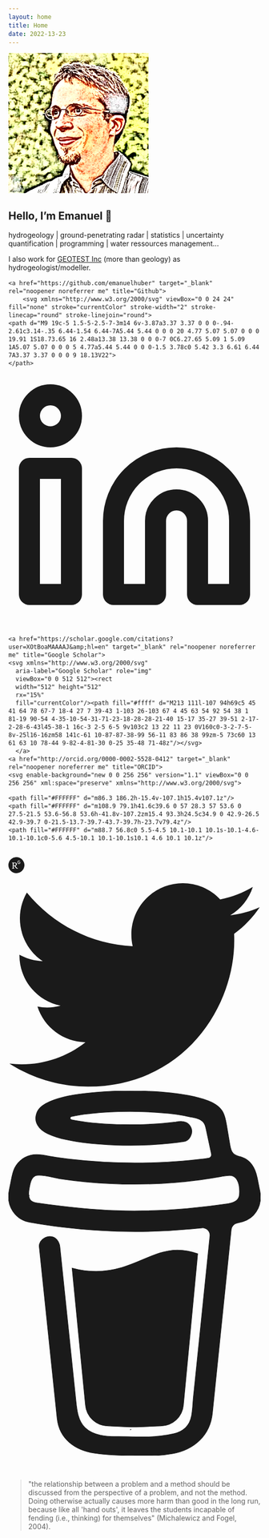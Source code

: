 ```yaml
---
layout: home
title: Home
date: 2022-13-23
---
```



<div class="profile_inner">
    <img src="public/img/emanuelhuber_mod.png" alt="profile picture" width="280" height="280">
        <h2>Hello, I’m Emanuel 👋</h2>
        <div class="profile-description">
        <p>
        hydrogeology | ground-penetrating radar | statistics | uncertainty quantification | programming | water ressources management... </p>
        <p> I also work for <a href="https://www.geotest.ch" alt="GEOTEST">GEOTEST Inc</a> (more than geology) as hydrogeologist/modeller.</p>
        </div><div class="social-icons">
    
    <a href="https://github.com/emanuelhuber" target="_blank" rel="noopener noreferrer me" title="Github">
        <svg xmlns="http://www.w3.org/2000/svg" viewBox="0 0 24 24" fill="none" stroke="currentColor" stroke-width="2" stroke-linecap="round" stroke-linejoin="round">
    <path d="M9 19c-5 1.5-5-2.5-7-3m14 6v-3.87a3.37 3.37 0 0 0-.94-2.61c3.14-.35 6.44-1.54 6.44-7A5.44 5.44 0 0 0 20 4.77 5.07 5.07 0 0 0 19.91 1S18.73.65 16 2.48a13.38 13.38 0 0 0-7 0C6.27.65 5.09 1 5.09 1A5.07 5.07 0 0 0 5 4.77a5.44 5.44 0 0 0-1.5 3.78c0 5.42 3.3 6.61 6.44 7A3.37 3.37 0 0 0 9 18.13V22">
    </path>
</svg>
    </a>
    <a href="https://www.linkedin.com/in/emanuelhuber/" target="_blank" rel="noopener noreferrer me" title="Linkedin">
        <svg xmlns="http://www.w3.org/2000/svg" viewBox="0 0 24 24" fill="none" stroke="currentColor" stroke-width="2" stroke-linecap="round" stroke-linejoin="round">
    <path d="M16 8a6 6 0 0 1 6 6v7h-4v-7a2 2 0 0 0-2-2 2 2 0 0 0-2 2v7h-4v-7a6 6 0 0 1 6-6z"></path>
    <rect x="2" y="9" width="4" height="12"></rect>
    <circle cx="4" cy="4" r="2"></circle>
</svg>
    </a>
    
    <a href="https://scholar.google.com/citations?user=XOtBoaMAAAAJ&amp;hl=en" target="_blank" rel="noopener noreferrer me" title="Google Scholar">
    <svg xmlns="http://www.w3.org/2000/svg"
      aria-label="Google Scholar" role="img"
      viewBox="0 0 512 512"><rect
      width="512" height="512"
      rx="15%"
      fill="currentColor"/><path fill="#ffff" d="M213 111l-107 94h69c5 45 41 64 78 67-7 18-4 27 7 39-43 1-103 26-103 67 4 45 63 54 92 54 38 1 81-19 90-54 4-35-10-54-31-71-23-18-28-28-21-40 15-17 35-27 39-51 2-17-2-28-6-43l45-38-1 16c-3 2-5 6-5 9v103c2 13 22 11 23 0V160c0-3-2-7-5-8v-25l16-16zm58 141c-61 10-87-87-38-99 56-11 83 86 38 99zm-5 73c60 13 61 63 10 78-44 9-82-4-81-30 0-25 35-48 71-48z"/></svg>
      </a>
    <a href="http://orcid.org/0000-0002-5528-0412" target="_blank" rel="noopener noreferrer me" title="ORCID">
    <svg enable-background="new 0 0 256 256" version="1.1" viewBox="0 0 256 256" xml:space="preserve" xmlns="http://www.w3.org/2000/svg">

<path fill="currentColor" d="m256 128c0 70.7-57.3 128-128 128s-128-57.3-128-128 57.3-128 128-128 128 57.3 128 128z"/>

	<path fill="#FFFFFF" d="m86.3 186.2h-15.4v-107.1h15.4v107.1z"/>
	<path fill="#FFFFFF" d="m108.9 79.1h41.6c39.6 0 57 28.3 57 53.6 0 27.5-21.5 53.6-56.8 53.6h-41.8v-107.2zm15.4 93.3h24.5c34.9 0 42.9-26.5 42.9-39.7 0-21.5-13.7-39.7-43.7-39.7h-23.7v79.4z"/>
	<path fill="#FFFFFF" d="m88.7 56.8c0 5.5-4.5 10.1-10.1 10.1s-10.1-4.6-10.1-10.1c0-5.6 4.5-10.1 10.1-10.1s10.1 4.6 10.1 10.1z"/>

</svg></a>	
		<a href="https://www.researchgate.net/profile/Emanuel_Huber" target="_blank" rel="noopener noreferrer me" title="ResearchGate"><svg width="32px" height="32px" version="1.1" viewBox="0 0 32 32" xml:space="preserve" xmlns="http://www.w3.org/2000/svg">
  <path fill="currentColor" d="m32.04 15.97c0 8.85-7.18 16.03-16.02 16.03-8.85 0-16.02-7.18-16.02-16.03s7.17-16.03 16.02-16.03c8.84 0 16.02 7.18 16.02 16.03zm-14.79 7c-1.43-0.28-2.28-1.11-4.45-4.33-0.72-1.08-0.72-1.08-1.42-1.13-1.03-0.07-0.95-0.25-0.92 2.02 0.04 2.58 0.01 2.52 1.5 2.77 0.39 0.06 0.42 0.09 0.42 0.32 0 0.26 0 0.26-2.62 0.28-2.46 0.02-2.62 0.01-2.67-0.14-0.1-0.29 0.05-0.43 0.59-0.53 0.61-0.11 0.93-0.36 1.01-0.78 0.04-0.16 0.05-2.32 0.03-4.8-0.03-5.21 0.03-4.9-0.93-5.11-0.6-0.13-0.79-0.27-0.71-0.51 0.06-0.16 0.19-0.17 2.92-0.22 4.06-0.08 4.82 0.05 5.9 1.01 1.13 1.01 1.29 2.55 0.39 3.84-0.4 0.58-1.2 1.2-1.82 1.43-0.29 0.11-0.53 0.23-0.53 0.27 0 0.12 0.92 1.43 1.49 2.13 1.52 1.85 2.34 2.57 3.19 2.79 0.53 0.14 0.68 0.29 0.53 0.55-0.16 0.27-0.96 0.33-1.9 0.14zm-3.83-6.63c2-0.82 2.15-3.57 0.25-4.38-0.49-0.21-0.62-0.22-1.85-0.22-1.33 0-1.33 0-1.35 2.31-0.02 1.27-0.01 2.37 0.02 2.43 0.09 0.21 2.34 0.1 2.93-0.14zm6.97-2.85c-1.55-0.29-2.06-1.24-1.98-3.68 0.04-1.35 0.15-1.72 0.67-2.28 0.92-0.99 3.2-0.9 4.04 0.16 0.36 0.45 0.33 0.59-0.17 0.74-0.39 0.13-0.39 0.13-0.75-0.23-0.85-0.82-2.32-0.52-2.58 0.54-0.13 0.47-0.12 2.46 0.01 2.91 0.35 1.27 2.46 1.27 2.82 0 0.22-0.81 0.17-0.87-0.8-0.92-0.47-0.02-0.47-0.02-0.47-0.41 0-0.38 0-0.38 1.12-0.41 1.45-0.03 1.43-0.05 1.36 1.01-0.09 1.33-0.45 1.97-1.32 2.35-0.57 0.24-1.35 0.33-1.95 0.22z"/>
  <path fill="#FFFFFF" d="m17.25 22.97c-1.43-0.28-2.28-1.11-4.45-4.33-0.72-1.08-0.72-1.08-1.42-1.13-1.03-0.07-0.95-0.25-0.92 2.02 0.04 2.58 0.01 2.52 1.5 2.77 0.39 0.06 0.42 0.09 0.42 0.32 0 0.26 0 0.26-2.62 0.28-2.46 0.02-2.62 0.01-2.67-0.14-0.1-0.29 0.05-0.43 0.59-0.53 0.61-0.11 0.93-0.36 1.01-0.78 0.04-0.16 0.05-2.32 0.03-4.8-0.03-5.21 0.03-4.9-0.93-5.11-0.6-0.13-0.79-0.27-0.71-0.51 0.06-0.16 0.19-0.17 2.92-0.22 4.06-0.08 4.82 0.05 5.9 1.01 1.13 1.01 1.29 2.55 0.39 3.84-0.4 0.58-1.2 1.2-1.82 1.43-0.29 0.11-0.53 0.23-0.53 0.27 0 0.12 0.92 1.43 1.49 2.13 1.52 1.85 2.34 2.57 3.19 2.79 0.53 0.14 0.68 0.29 0.53 0.55-0.16 0.27-0.96 0.33-1.9 0.14zm-3.83-6.63c2-0.82 2.15-3.57 0.25-4.38-0.49-0.21-0.62-0.22-1.85-0.22-1.33 0-1.33 0-1.35 2.31-0.02 1.27-0.01 2.37 0.02 2.43 0.09 0.21 2.34 0.1 2.93-0.14zm6.97-2.85c-1.55-0.29-2.06-1.24-1.98-3.68 0.04-1.35 0.15-1.72 0.67-2.28 0.92-0.99 3.2-0.9 4.04 0.16 0.36 0.45 0.33 0.59-0.17 0.74-0.39 0.13-0.39 0.13-0.75-0.23-0.85-0.82-2.32-0.52-2.58 0.54-0.13 0.47-0.12 2.46 0.01 2.91 0.35 1.27 2.46 1.27 2.82 0 0.22-0.81 0.17-0.87-0.8-0.92-0.47-0.02-0.47-0.02-0.47-0.41 0-0.38 0-0.38 1.12-0.41 1.45-0.03 1.43-0.05 1.36 1.01-0.09 1.33-0.45 1.97-1.32 2.35-0.57 0.24-1.35 0.33-1.95 0.22z"/>
 
</svg></a>
<a href="https://twitter.com/DrEmanuelHuber" target="_blank" rel="noopener noreferrer me" title="Twitter">
<svg version="1.1" viewBox="0 0 248 204" xml:space="preserve" xmlns="http://www.w3.org/2000/svg">
  <path d="M221.95 51.29c.15 2.17.15 4.34.15 6.53 0 66.73-50.8 143.69-143.69 143.69v-.04c-27.44.04-54.31-7.82-77.41-22.64 3.99.48 8 .72 12.02.73 22.74.02 44.83-7.61 62.72-21.66-21.61-.41-40.56-14.5-47.18-35.07 7.57 1.46 15.37 1.16 22.8-.87-23.56-4.76-40.51-25.46-40.51-49.5v-.64c7.02 3.91 14.88 6.08 22.92 6.32C11.58 63.31 4.74 33.79 18.14 10.71c25.64 31.55 63.47 50.73 104.08 52.76-4.07-17.54 1.49-35.92 14.61-48.25 20.34-19.12 52.33-18.14 71.45 2.19 11.31-2.23 22.15-6.38 32.07-12.26-3.77 11.69-11.66 21.62-22.2 27.93 10.01-1.18 19.79-3.86 29-7.95-6.78 10.16-15.32 19.01-25.2 26.16z" fill="currentColor"/>
</svg></a>
<a href="https://www.buymeacoffee.com/EmanuelHuber" target="_blank" rel="noopener noreferrer me" title="Buymeacoffee">
        <svg viewBox="0 0 884 1279" fill="none" stroke="currentColor" stroke-width="2" xmlns="http://www.w3.org/2000/svg">
    <path d="M791.109 297.518L790.231 297.002L788.201 296.383C789.018 297.072 790.04 297.472 791.109 297.518Z" fill="currentColor"></path>
    <path d="M803.896 388.891L802.916 389.166L803.896 388.891Z" fill="currentColor"></path>
    <path d="M791.484 297.377C791.359 297.361 791.237 297.332 791.118 297.29C791.111 297.371 791.111 297.453 791.118 297.534C791.252 297.516 791.379 297.462 791.484 297.377Z" fill="currentColor"></path>
    <path d="M791.113 297.529H791.244V297.447L791.113 297.529Z" fill="currentColor"></path>
    <path d="M803.111 388.726L804.591 387.883L805.142 387.573L805.641 387.04C804.702 387.444 803.846 388.016 803.111 388.726Z" fill="currentColor"></path>
    <path d="M793.669 299.515L792.223 298.138L791.243 297.605C791.77 298.535 792.641 299.221 793.669 299.515Z" fill="currentColor"></path>
    <path d="M430.019 1186.18C428.864 1186.68 427.852 1187.46 427.076 1188.45L427.988 1187.87C428.608 1187.3 429.485 1186.63 430.019 1186.18Z" fill="currentColor"></path>
    <path d="M641.187 1144.63C641.187 1143.33 640.551 1143.57 640.705 1148.21C640.705 1147.84 640.86 1147.46 640.929 1147.1C641.015 1146.27 641.084 1145.46 641.187 1144.63Z" fill="currentColor"></path>
    <path d="M619.284 1186.18C618.129 1186.68 617.118 1187.46 616.342 1188.45L617.254 1187.87C617.873 1187.3 618.751 1186.63 619.284 1186.18Z" fill="currentColor"></path>
    <path d="M281.304 1196.06C280.427 1195.3 279.354 1194.8 278.207 1194.61C279.136 1195.06 280.065 1195.51 280.684 1195.85L281.304 1196.06Z" fill="currentColor"></path>
    <path d="M247.841 1164.01C247.704 1162.66 247.288 1161.35 246.619 1160.16C247.093 1161.39 247.489 1162.66 247.806 1163.94L247.841 1164.01Z" fill="currentColor"></path>
    <path d="M472.623 590.836C426.682 610.503 374.546 632.802 306.976 632.802C278.71 632.746 250.58 628.868 223.353 621.274L270.086 1101.08C271.74 1121.13 280.876 1139.83 295.679 1153.46C310.482 1167.09 329.87 1174.65 349.992 1174.65C349.992 1174.65 416.254 1178.09 438.365 1178.09C462.161 1178.09 533.516 1174.65 533.516 1174.65C553.636 1174.65 573.019 1167.08 587.819 1153.45C602.619 1139.82 611.752 1121.13 613.406 1101.08L663.459 570.876C641.091 563.237 618.516 558.161 593.068 558.161C549.054 558.144 513.591 573.303 472.623 590.836Z" fill="currentColor"></path>
    <path d="M78.6885 386.132L79.4799 386.872L79.9962 387.182C79.5987 386.787 79.1603 386.435 78.6885 386.132Z" fill="currentColor"></path>
    <path d="M879.567 341.849L872.53 306.352C866.215 274.503 851.882 244.409 819.19 232.898C808.711 229.215 796.821 227.633 788.786 220.01C780.751 212.388 778.376 200.55 776.518 189.572C773.076 169.423 769.842 149.257 766.314 129.143C763.269 111.85 760.86 92.4243 752.928 76.56C742.604 55.2584 721.182 42.8009 699.88 34.559C688.965 30.4844 677.826 27.0375 666.517 24.2352C613.297 10.1947 557.342 5.03277 502.591 2.09047C436.875 -1.53577 370.983 -0.443234 305.422 5.35968C256.625 9.79894 205.229 15.1674 158.858 32.0469C141.91 38.224 124.445 45.6399 111.558 58.7341C95.7448 74.8221 90.5829 99.7026 102.128 119.765C110.336 134.012 124.239 144.078 138.985 150.737C158.192 159.317 178.251 165.846 198.829 170.215C256.126 182.879 315.471 187.851 374.007 189.968C438.887 192.586 503.87 190.464 568.44 183.618C584.408 181.863 600.347 179.758 616.257 177.304C634.995 174.43 647.022 149.928 641.499 132.859C634.891 112.453 617.134 104.538 597.055 107.618C594.095 108.082 591.153 108.512 588.193 108.942L586.06 109.252C579.257 110.113 572.455 110.915 565.653 111.661C551.601 113.175 537.515 114.414 523.394 115.378C491.768 117.58 460.057 118.595 428.363 118.647C397.219 118.647 366.058 117.769 334.983 115.722C320.805 114.793 306.661 113.611 292.552 112.177C286.134 111.506 279.733 110.801 273.333 110.009L267.241 109.235L265.917 109.046L259.602 108.134C246.697 106.189 233.792 103.953 221.025 101.251C219.737 100.965 218.584 100.249 217.758 99.2193C216.932 98.1901 216.482 96.9099 216.482 95.5903C216.482 94.2706 216.932 92.9904 217.758 91.9612C218.584 90.9319 219.737 90.2152 221.025 89.9293H221.266C232.33 87.5721 243.479 85.5589 254.663 83.8038C258.392 83.2188 262.131 82.6453 265.882 82.0832H265.985C272.988 81.6186 280.026 80.3625 286.994 79.5366C347.624 73.2301 408.614 71.0801 469.538 73.1014C499.115 73.9618 528.676 75.6996 558.116 78.6935C564.448 79.3474 570.746 80.0357 577.043 80.8099C579.452 81.1025 581.878 81.4465 584.305 81.7391L589.191 82.4445C603.438 84.5667 617.61 87.1419 631.708 90.1703C652.597 94.7128 679.422 96.1925 688.713 119.077C691.673 126.338 693.015 134.408 694.649 142.03L696.732 151.752C696.786 151.926 696.826 152.105 696.852 152.285C701.773 175.227 706.7 198.169 711.632 221.111C711.994 222.806 712.002 224.557 711.657 226.255C711.312 227.954 710.621 229.562 709.626 230.982C708.632 232.401 707.355 233.6 705.877 234.504C704.398 235.408 702.75 235.997 701.033 236.236H700.895L697.884 236.649L694.908 237.044C685.478 238.272 676.038 239.419 666.586 240.486C647.968 242.608 629.322 244.443 610.648 245.992C573.539 249.077 536.356 251.102 499.098 252.066C480.114 252.57 461.135 252.806 442.162 252.771C366.643 252.712 291.189 248.322 216.173 239.625C208.051 238.662 199.93 237.629 191.808 236.58C198.106 237.389 187.231 235.96 185.029 235.651C179.867 234.928 174.705 234.177 169.543 233.397C152.216 230.798 134.993 227.598 117.7 224.793C96.7944 221.352 76.8005 223.073 57.8906 233.397C42.3685 241.891 29.8055 254.916 21.8776 270.735C13.7217 287.597 11.2956 305.956 7.64786 324.075C4.00009 342.193 -1.67805 361.688 0.472751 380.288C5.10128 420.431 33.165 453.054 73.5313 460.35C111.506 467.232 149.687 472.807 187.971 477.556C338.361 495.975 490.294 498.178 641.155 484.129C653.44 482.982 665.708 481.732 677.959 480.378C681.786 479.958 685.658 480.398 689.292 481.668C692.926 482.938 696.23 485.005 698.962 487.717C701.694 490.429 703.784 493.718 705.08 497.342C706.377 500.967 706.846 504.836 706.453 508.665L702.633 545.797C694.936 620.828 687.239 695.854 679.542 770.874C671.513 849.657 663.431 928.434 655.298 1007.2C653.004 1029.39 650.71 1051.57 648.416 1073.74C646.213 1095.58 645.904 1118.1 641.757 1139.68C635.218 1173.61 612.248 1194.45 578.73 1202.07C548.022 1209.06 516.652 1212.73 485.161 1213.01C450.249 1213.2 415.355 1211.65 380.443 1211.84C343.173 1212.05 297.525 1208.61 268.756 1180.87C243.479 1156.51 239.986 1118.36 236.545 1085.37C231.957 1041.7 227.409 998.039 222.9 954.381L197.607 711.615L181.244 554.538C180.968 551.94 180.693 549.376 180.435 546.76C178.473 528.023 165.207 509.681 144.301 510.627C126.407 511.418 106.069 526.629 108.168 546.76L120.298 663.214L145.385 904.104C152.532 972.528 159.661 1040.96 166.773 1109.41C168.15 1122.52 169.44 1135.67 170.885 1148.78C178.749 1220.43 233.465 1259.04 301.224 1269.91C340.799 1276.28 381.337 1277.59 421.497 1278.24C472.979 1279.07 524.977 1281.05 575.615 1271.72C650.653 1257.95 706.952 1207.85 714.987 1130.13C717.282 1107.69 719.576 1085.25 721.87 1062.8C729.498 988.559 737.115 914.313 744.72 840.061L769.601 597.451L781.009 486.263C781.577 480.749 783.905 475.565 787.649 471.478C791.392 467.391 796.352 464.617 801.794 463.567C823.25 459.386 843.761 452.245 859.023 435.916C883.318 409.918 888.153 376.021 879.567 341.849ZM72.4301 365.835C72.757 365.68 72.1548 368.484 71.8967 369.792C71.8451 367.813 71.9483 366.058 72.4301 365.835ZM74.5121 381.94C74.6842 381.819 75.2003 382.508 75.7337 383.334C74.925 382.576 74.4089 382.009 74.4949 381.94H74.5121ZM76.5597 384.641C77.2996 385.897 77.6953 386.689 76.5597 384.641V384.641ZM80.672 387.979H80.7752C80.7752 388.1 80.9645 388.22 81.0333 388.341C80.9192 388.208 80.7925 388.087 80.6548 387.979H80.672ZM800.796 382.989C793.088 390.319 781.473 393.726 769.996 395.43C641.292 414.529 510.713 424.199 380.597 419.932C287.476 416.749 195.336 406.407 103.144 393.382C94.1102 392.109 84.3197 390.457 78.1082 383.798C66.4078 371.237 72.1548 345.944 75.2003 330.768C77.9878 316.865 83.3218 298.334 99.8572 296.355C125.667 293.327 155.64 304.218 181.175 308.09C211.917 312.781 242.774 316.538 273.745 319.36C405.925 331.405 540.325 329.529 671.92 311.91C695.906 308.686 719.805 304.941 743.619 300.674C764.835 296.871 788.356 289.731 801.175 311.703C809.967 326.673 811.137 346.701 809.778 363.615C809.359 370.984 806.139 377.915 800.779 382.989H800.796Z" fill="currentColor"></path>
</svg>
    </a>

<br>	
				
				
</div>

<blockquote class="home">"the relationship between a problem and a method should be discussed from the perspective of a problem, and not the method. Doing otherwise actually causes more harm than good in the long run, because like all 'hand outs', it leaves the students incapable of fending (i.e., thinking) for themselves" (Michalewicz and Fogel, 2004).</blockquote>




